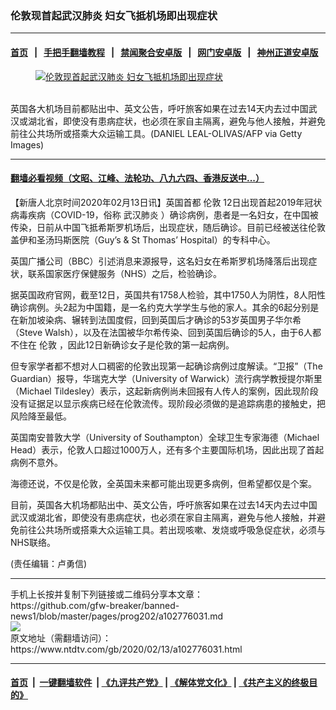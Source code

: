 ### 伦敦现首起武汉肺炎 妇女飞抵机场即出现症状
------------------------

#### [首页](https://github.com/gfw-breaker/banned-news1/blob/master/README.md) &nbsp;&nbsp;|&nbsp;&nbsp; [手把手翻墙教程](https://github.com/gfw-breaker/guides/wiki) &nbsp;&nbsp;|&nbsp;&nbsp; [禁闻聚合安卓版](https://github.com/gfw-breaker/bn-android) &nbsp;&nbsp;|&nbsp;&nbsp; [网门安卓版](https://github.com/oGate2/oGate) &nbsp;&nbsp;|&nbsp;&nbsp; [神州正道安卓版](https://github.com/SzzdOgate/update) 



<div><div class="featured_image">
 <a href="https://i.ntdtv.com/assets/uploads/2020/02/GettyImages-1197106259.jpg" target="_blank">
  <figure>
   <img alt="伦敦现首起武汉肺炎 妇女飞抵机场即出现症状" src="https://i.ntdtv.com/assets/uploads/2020/02/GettyImages-1197106259-800x450.jpg"/>
  </figure><br/>
 </a>
 <span class="caption">
  英国各大机场目前都贴出中、英文公告，呼吁旅客如果在过去14天内去过中国武汉或湖北省，即使没有患病症状，也必须在家自主隔离，避免与他人接触，并避免前往公共场所或搭乘大众运输工具。(DANIEL LEAL-OLIVAS/AFP via Getty Images)
 </span>
</div>
</div><hr/>

#### [翻墙必看视频（文昭、江峰、法轮功、八九六四、香港反送中...）](http://167.172.214.107/home.html)

<div><div class="post_content" itemprop="articleBody">
 <p>
  【新唐人北京时间2020年02月13日讯】英国首都
  <ok href="https://www.ntdtv.com/gb/伦敦.htm">
   伦敦
  </ok>
  12日出现首起2019年冠状病毒疾病（COVID-19，俗称
  <ok href="https://www.ntdtv.com/gb/武汉肺炎.htm">
   武汉肺炎
  </ok>
  ）确诊病例，患者是一名妇女，在中国被传染，日前从中国飞抵希斯罗机场后，出现症状，随后确诊。目前已经被送往伦敦盖伊和圣汤玛斯医院（Guy’s &amp; St Thomas’ Hospital）的专科中心。
 </p>
 <p>
  英国广播公司（BBC）引述消息来源报导，这名妇女在希斯罗机场降落后出现症状，联系国家医疗保健服务（NHS）之后，检验确诊。
 </p>
 <p>
  据英国政府官网，截至12日，英国共有1758人检验，其中1750人为阴性，8人阳性确诊病例。头2起为中国籍，是一名约克大学学生与他的家人。其余的6起分别是在新加坡染病、辗转到法国度假，回到英国后才确诊的53岁英国男子华尔希（Steve Walsh），以及在法国被华尔希传染、回到英国后确诊的5人，由于6人都不住在
  <ok href="https://www.ntdtv.com/gb/伦敦.htm">
   伦敦
  </ok>
  ，因此12日新确诊女子是伦敦的第一起病例。
 </p>
 <p>
  但专家学者都不想对人口稠密的伦敦出现第一起确诊病例过度解读。“卫报”（The Guardian）报导，华瑞克大学（University of Warwick）流行病学教授提尔斯里（Michael Tildesley）表示，这起新病例尚未回报有人传人的案例，因此现阶段没有证据足以显示疾病已经在伦敦流传。现阶段必须做的是追踪病患的接触史，把风险降至最低。
 </p>
 <p>
  英国南安普敦大学（University of Southampton）全球卫生专家海德（Michael Head）表示，伦敦人口超过1000万人，还有多个主要国际机场，因此出现了首起病例不意外。
 </p>
 <p>
  海德还说，不仅是伦敦，全英国未来都可能出现更多病例，但希望都仅是个案。
 </p>
 <p>
  目前，英国各大机场都贴出中、英文公告，呼吁旅客如果在过去14天内去过中国武汉或湖北省，即使没有患病症状，也必须在家自主隔离，避免与他人接触，并避免前往公共场所或搭乘大众运输工具。若出现咳嗽、发烧或呼吸急促症状，必须与NHS联络。
 </p>
 <p>
  (责任编辑：卢勇信)
 </p>
 <div class="single_ad">
 </div>
</div>
</div>
<hr/>
手机上长按并复制下列链接或二维码分享本文章：<br/>
https://github.com/gfw-breaker/banned-news1/blob/master/pages/prog202/a102776031.md <br/>
<a href='https://github.com/gfw-breaker/banned-news1/blob/master/pages/prog202/a102776031.md'><img src='https://github.com/gfw-breaker/banned-news1/blob/master/pages/prog202/a102776031.md.png'/></a> <br/>
原文地址（需翻墙访问）：https://www.ntdtv.com/gb/2020/02/13/a102776031.html


------------------------
#### [首页](https://github.com/gfw-breaker/banned-news1/blob/master/README.md) &nbsp;|&nbsp; [一键翻墙软件](https://github.com/gfw-breaker/nogfw/blob/master/README.md) &nbsp;| [《九评共产党》](https://github.com/gfw-breaker/9ping.md/blob/master/README.md#九评之一评共产党是什么) | [《解体党文化》](https://github.com/gfw-breaker/jtdwh.md/blob/master/README.md) | [《共产主义的终极目的》](https://github.com/gfw-breaker/gczydzjmd.md/blob/master/README.md)


<img src='http://gfw-breaker.win/banned-news/pages/prog202/a102776031.md' width='0px' height='0px'/>